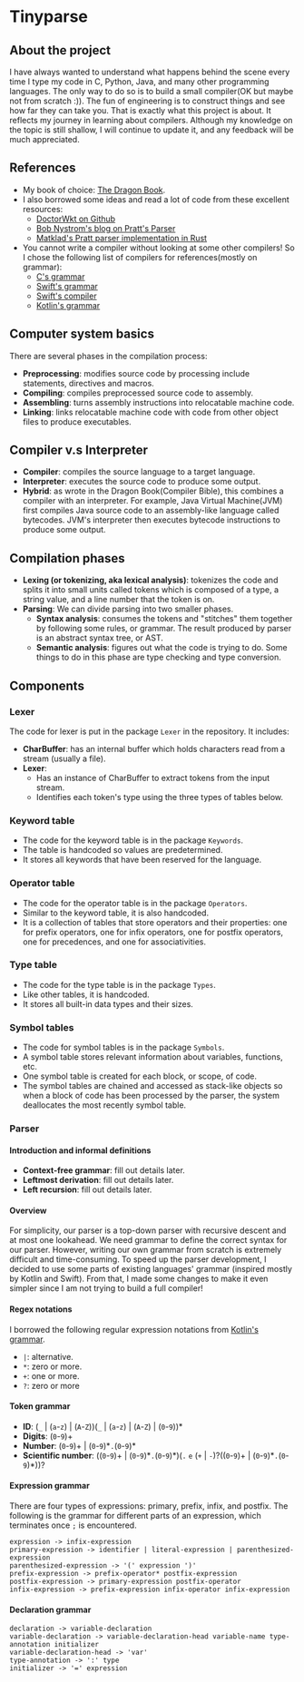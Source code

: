# Tinyparse

## About the project

I have always wanted to understand what happens behind the scene every time I type my code in C, Python, Java, and
many other programming languages. The only way to do so is to build a small compiler(OK but maybe not from scratch :)).
The fun of engineering is to construct things and see how far they can take you. That is exactly what this project is
about. It reflects my journey in learning about compilers. Although my knowledge on the topic is still shallow, I will
continue to update it, and any feedback will be much appreciated.

## References

* My book of
  choice: [The Dragon Book](https://www.amazon.com/Compilers-Principles-Techniques-Tools-2nd/dp/0321486811).
* I also borrowed some ideas and read a lot of code from these excellent resources:
    * [DoctorWkt on Github](https://github.com/DoctorWkt/acwj)
    * [Bob Nystrom's blog on Pratt's Parser](https://journal.stuffwithstuff.com/2011/03/19/pratt-parsers-expression-parsing-made-easy/)
    * [Matklad's Pratt parser implementation in Rust](https://matklad.github.io/2020/04/13/simple-but-powerful-pratt-parsing.html)
* You cannot write a compiler without looking at some other compilers! So I chose the following list of compilers for
  references(mostly on grammar):
    * [C's grammar](https://learn.microsoft.com/en-us/cpp/c-language/c-language-syntax-summary?view=msvc-170)
    * [Swift's grammar](https://docs.swift.org/swift-book/documentation/the-swift-programming-language/summaryofthegrammar#app-top)
    * [Swift's compiler](https://www.swift.org/swift-compiler/)
    * [Kotlin's grammar](https://kotlinlang.org/docs/reference/grammar.html)

## Computer system basics

There are several phases in the compilation process:

* **Preprocessing**: modifies source code by processing include statements, directives and macros.
* **Compiling**: compiles preprocessed source code to assembly.
* **Assembling**: turns assembly instructions into relocatable machine code.
* **Linking**: links relocatable machine code with code from other object files to produce executables.

## Compiler v.s Interpreter

* **Compiler**: compiles the source language to a target language.
* **Interpreter**: executes the source code to produce some output.
* **Hybrid**: as wrote in the Dragon Book(Compiler Bible), this combines a compiler with an interpreter.
  For example, Java Virtual Machine(JVM) first compiles Java source code to an assembly-like language called
  bytecodes. JVM's interpreter then executes bytecode instructions to produce some output.

## Compilation phases

* **Lexing (or tokenizing, aka lexical analysis)**: tokenizes the code and splits it into small units called
  tokens which is composed of a type, a string value, and a line number that the token is on.
* **Parsing**: We can divide parsing into two smaller phases.
    * **Syntax analysis**: consumes the tokens and "stitches" them together by following some rules, or
      grammar. The result produced by parser is an abstract syntax tree, or AST.
    * **Semantic analysis**: figures out what the code is trying to do. Some things to do in this phase are
      type checking and type conversion.

## Components

### Lexer

The code for lexer is put in the package `Lexer` in the repository. It includes:

* **CharBuffer**: has an internal buffer which holds characters read from a stream (usually a file).
* **Lexer**:
    * Has an instance of CharBuffer to extract tokens from the input stream.
    * Identifies each token's type using the three types of tables below.

### Keyword table

* The code for the keyword table is in the package `Keywords`.
* The table is handcoded so values are predetermined.
* It stores all keywords that have been reserved for the language.

### Operator table

* The code for the operator table is in the package `Operators`.
* Similar to the keyword table, it is also handcoded.
* It is a collection of tables that store operators and their properties: one for prefix operators, one for infix 
operators, one for postfix operators, one for precedences, and one for associativities.

### Type table

* The code for the type table is in the package `Types`.
* Like other tables, it is handcoded.
* It stores all built-in data types and their sizes.

### Symbol tables

* The code for symbol tables is in the package `Symbols`.
* A symbol table stores relevant information about variables, functions, etc.
* One symbol table is created for each block, or scope, of code.
* The symbol tables are chained and accessed as stack-like objects so when a block of code has been processed by the
  parser, the system deallocates the most recently symbol table.

### Parser

#### Introduction and informal definitions

* **Context-free grammar**: fill out details later.
* **Leftmost derivation**: fill out details later.
* **Left recursion**: fill out details later.

#### Overview

For simplicity, our parser is a top-down parser with recursive descent and at most one lookahead. We need grammar
to define the correct syntax for our parser. However, writing our own grammar from scratch is extremely difficult and
time-consuming. To speed up the parser development, I decided to use some parts of existing languages' grammar (inspired
mostly by Kotlin and Swift). From that, I made some changes to make it even simpler since I am not trying to build a
full compiler!

#### Regex notations

I borrowed the following regular expression notations
from [Kotlin's grammar](https://kotlinlang.org/docs/reference/grammar.html).

* `|`: alternative.
* `*`: zero or more.
* `+`: one or more.
* `?`: zero or more

#### Token grammar

* **ID**: (`_` | (`a`-`z`) | (`A`-`Z`))(`_` | (`a`-`z`) | (`A`-`Z`) | (`0`-`9`))*
* **Digits**: (`0`-`9`)+
* **Number**: (`0`-`9`)+ | (`0`-`9`)\*`.`(`0`-`9`)\*
* **Scientific number**: ((`0`-`9`)+ | (`0`-`9`)\*`.`(`0`-`9`)\*)(`.` `e` (`+` | `-`)?((`0`-`9`)+ | (`0`-`9`)\*`.`(`0`-`9`)\*))?

#### Expression grammar

There are four types of expressions: primary, prefix, infix, and postfix. The following is the grammar for different
parts of an expression, which terminates once `;` is encountered.

```
expression -> infix-expression
primary-expression -> identifier | literal-expression | parenthesized-expression
parenthesized-expression -> '(' expression ')'
prefix-expression -> prefix-operator* postfix-expression
postfix-expression -> primary-expression postfix-operator
infix-expression -> prefix-expression infix-operator infix-expression
```

#### Declaration grammar

```
declaration -> variable-declaration
variable-declaration -> variable-declaration-head variable-name type-annotation initializer
variable-declaration-head -> 'var'
type-annotation -> ':' type
initializer -> '=' expression
```